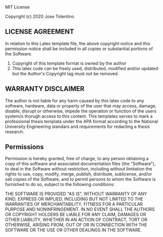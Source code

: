 MIT License

Copyright (c) 2020 Jose Tolentino

## LICENSE AGREEMENT

In relation to this Latex template file, the above copyright notice and this permission notice shall be included in all copies or substantial portions of the Software.

1. Copyright of this template format is owned by the author
2. This latex code can be freely used, distributed, modified and/or updated but the Author's Copyright tag must not be removed.


## WARRANTY DISCLAIMER

The author is not liable for any harm caused by this latex code to any software, hardware, data or property of the user that may access, damage, disable, disrupt or otherwise, impede the operation or function of the users system/s thorugh access to this content. This templates serves to mark a professional thesis templata under the APA format according to the National University Engineering standars and requirements for redacting a thesis research.

## Permissions

Permission is hereby granted, free of charge, to any person obtaining a copy of this software and associated documentation files (the "Software"), to deal in the Software without restriction, including without limitation the rights to use, copy, modify, merge, publish, distribute, sublicense, and/or sell copies of the Software, and to permit persons to whom the Software is furnished to do so, subject to the following conditions:

THE SOFTWARE IS PROVIDED "AS IS", WITHOUT WARRANTY OF ANY KIND, EXPRESS OR IMPLIED, INCLUDING BUT NOT LIMITED TO THE WARRANTIES OF MERCHANTABILITY, FITNESS FOR A PARTICULAR PURPOSE AND NONINFRINGEMENT. IN NO EVENT SHALL THE AUTHORS OR COPYRIGHT HOLDERS BE LIABLE FOR ANY CLAIM, DAMAGES OR OTHER LIABILITY, WHETHER IN AN ACTION OF CONTRACT, TORT OR OTHERWISE, ARISING FROM, OUT OF OR IN CONNECTION WITH THE SOFTWARE OR THE USE OR OTHER DEALINGS IN THE SOFTWARE.
